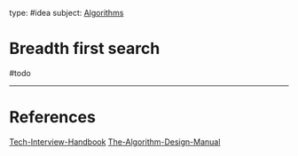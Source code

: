 type: #idea
subject: [Algorithms](Algorithms.md)
<!-- Subject should be a hub note -->
# Breadth first search
#todo 
<!--
	Write three to five sentences in your own words
	Assume that the reader will have no context
	Include sources
	Link to other ideas
-->

---
# References
<!-- What references back up this idea -->
[Tech-Interview-Handbook](Tech-Interview-Handbook.md)
[The-Algorithm-Design-Manual](The-Algorithm-Design-Manual.md)